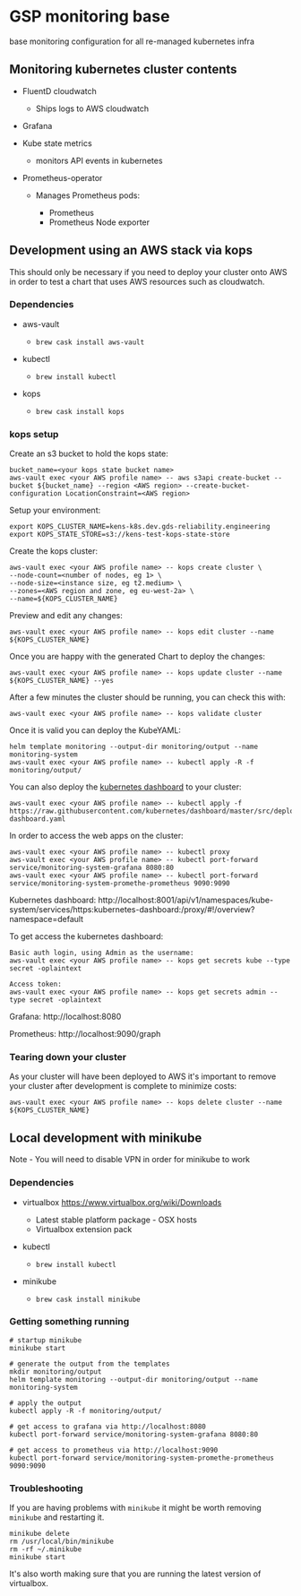 # GSP monitoring base

base monitoring configuration for all re-managed kubernetes infra

## Monitoring kubernetes cluster contents

- FluentD cloudwatch
  - Ships logs to AWS cloudwatch

- Grafana

- Kube state metrics
  - monitors API events in kubernetes

- Prometheus-operator
  - Manages Prometheus pods:

    - Prometheus
    - Prometheus Node exporter

## Development using an AWS stack via kops

This should only be necessary if you need to deploy your cluster onto AWS in order to test a chart that uses AWS resources such as cloudwatch.

### Dependencies

- aws-vault
  - `brew cask install aws-vault`

- kubectl
  - `brew install kubectl`

- kops
  - `brew cask install kops`

### kops setup

Create an s3 bucket to hold the kops state:

```
bucket_name=<your kops state bucket name>
aws-vault exec <your AWS profile name> -- aws s3api create-bucket --bucket ${bucket_name} --region <AWS region> --create-bucket-configuration LocationConstraint=<AWS region>
```

Setup your environment:

```
export KOPS_CLUSTER_NAME=kens-k8s.dev.gds-reliability.engineering
export KOPS_STATE_STORE=s3://kens-test-kops-state-store
```

Create the kops cluster:

```
aws-vault exec <your AWS profile name> -- kops create cluster \
--node-count=<number of nodes, eg 1> \
--node-size=<instance size, eg t2.medium> \
--zones=<AWS region and zone, eg eu-west-2a> \
--name=${KOPS_CLUSTER_NAME}
```

Preview and edit any changes:

```
aws-vault exec <your AWS profile name> -- kops edit cluster --name ${KOPS_CLUSTER_NAME}
```

Once you are happy with the generated Chart to deploy the changes:

```
aws-vault exec <your AWS profile name> -- kops update cluster --name ${KOPS_CLUSTER_NAME} --yes
```

After a few minutes the cluster should be running, you can check this with:

```
aws-vault exec <your AWS profile name> -- kops validate cluster
```

Once it is valid you can deploy the KubeYAML:

```
helm template monitoring --output-dir monitoring/output --name monitoring-system
aws-vault exec <your AWS profile name> -- kubectl apply -R -f monitoring/output/
```

You can also deploy the [kubernetes dashboard](https://github.com/kubernetes/dashboard) to your cluster:

```
aws-vault exec <your AWS profile name> -- kubectl apply -f https://raw.githubusercontent.com/kubernetes/dashboard/master/src/deploy/recommended/kubernetes-dashboard.yaml
```

In order to access the web apps on the cluster:

```
aws-vault exec <your AWS profile name> -- kubectl proxy
aws-vault exec <your AWS profile name> -- kubectl port-forward service/monitoring-system-grafana 8080:80
aws-vault exec <your AWS profile name> -- kubectl port-forward service/monitoring-system-promethe-prometheus 9090:9090
```

Kubernetes dashboard: http://localhost:8001/api/v1/namespaces/kube-system/services/https:kubernetes-dashboard:/proxy/#!/overview?namespace=default

To get access the kubernetes dashboard: 

```
Basic auth login, using Admin as the username:
aws-vault exec <your AWS profile name> -- kops get secrets kube --type secret -oplaintext

Access token:
aws-vault exec <your AWS profile name> -- kops get secrets admin --type secret -oplaintext
```

Grafana: http://localhost:8080

Prometheus: http://localhost:9090/graph

### Tearing down your cluster

As your cluster will have been deployed to AWS it's important to remove your cluster after development is complete to minimize costs:

```
aws-vault exec <your AWS profile name> -- kops delete cluster --name ${KOPS_CLUSTER_NAME}
```

## Local development with minikube

Note - You will need to disable VPN in order for minikube to work

### Dependencies

- virtualbox
  https://www.virtualbox.org/wiki/Downloads
  - Latest stable platform package - OSX hosts
  - Virtualbox extension pack

- kubectl
  - `brew install kubectl`

- minikube
  - `brew cask install minikube`

### Getting something running

```
# startup minikube
minikube start

# generate the output from the templates
mkdir monitoring/output
helm template monitoring --output-dir monitoring/output --name monitoring-system

# apply the output
kubectl apply -R -f monitoring/output/

# get access to grafana via http://localhost:8080
kubectl port-forward service/monitoring-system-grafana 8080:80

# get access to prometheus via http://localhost:9090
kubectl port-forward service/monitoring-system-promethe-prometheus 9090:9090
```

### Troubleshooting

If you are having problems with `minikube` it might be worth removing `minikube` and restarting it.

```
minikube delete
rm /usr/local/bin/minikube
rm -rf ~/.minikube
minikube start
```

It's also worth making sure that you are running the latest version of virtualbox.
